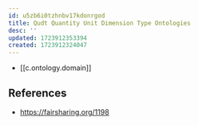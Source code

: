 ```yaml
---
id: u5zb6i0tzhnbv17kdonrgod
title: Qudt Quantity Unit Dimension Type Ontologies
desc: ''
updated: 1723912353394
created: 1723912324047
---
```


- [[c.ontology.domain]]

## References

- https://fairsharing.org/1198